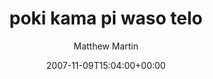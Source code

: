 ---
title: 'poki kama pi waso telo'
posts: 14
hash: 't897'
author: 'Matthew Martin'
date: 2007-11-09T15:04:00+00:00
sources:
  - http://forums.tokipona.org/viewtopic.php%3Ft=897.html
---